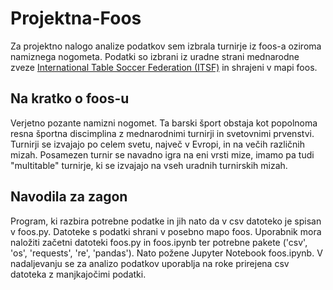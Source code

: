 # Projektna-Foos
Za projektno nalogo analize podatkov sem izbrala turnirje iz foos-a oziroma namiznega nogometa. Podatki so izbrani iz uradne strani mednarodne zveze [International Table Soccer Federation (ITSF)](https://www.tablesoccer.org/tournaments) in shrajeni v mapi foos.

## Na kratko o foos-u
Verjetno pozante namizni nogomet. Ta barski šport obstaja kot popolnoma resna športna discimplina z mednarodnimi turnirji in svetovnimi prvenstvi. Turnirji se izvajajo po celem svetu, največ v Evropi, in na večih različnih mizah. Posamezen turnir se navadno igra na eni vrsti mize, imamo pa tudi "multitable" turnirje, ki se izvajajo na vseh uradnih turnirskih mizah.

## Navodila za zagon
Program, ki razbira potrebne podatke in jih nato da v csv datoteko je spisan v foos.py. Datoteke s podatki shrani v posebno mapo foos. 
Uporabnik mora naložiti začetni datoteki foos.py in foos.ipynb ter potrebne pakete ('csv', 'os', 'requests', 're', 'pandas'). Nato požene Jupyter Notebook foos.ipynb. V nadaljevanju se za analizo podatkov uporablja na roke prirejena csv datoteka z manjkajočimi podatki.
